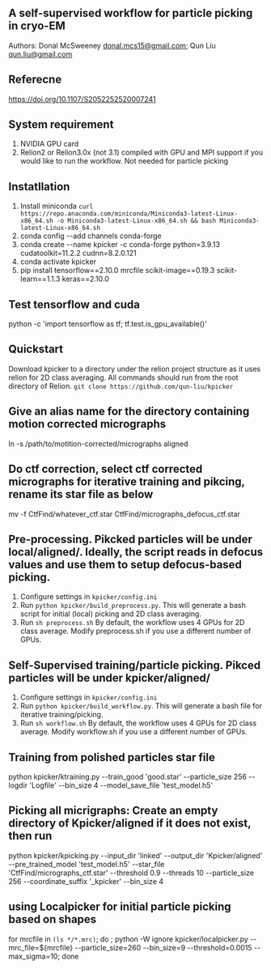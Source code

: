 ## A self-supervised workflow for particle picking in cryo-EM
Authors: Donal McSweeney donal.mcs15@gmail.com; Qun Liu qun.liu@gmail.com

## Referecne  
https://doi.org/10.1107/S2052252520007241 

## System requirement
1. NVIDIA GPU card
2. Relion2 or Relion3.0x (not 3.1) compiled with GPU and MPI support if you would like to run the workflow. Not needed for particle picking

## Instatllation
1. Install miniconda `curl https://repo.anaconda.com/miniconda/Miniconda3-latest-Linux-x86_64.sh -o Miniconda3-latest-Linux-x86_64.sh && bash Miniconda3-latest-Linux-x86_64.sh`
2. conda config --add channels conda-forge
3. conda create --name kpicker -c conda-forge python=3.9.13 cudatoolkit=11.2.2 cudnn=8.2.0.121
4. conda activate kpicker 
5. pip install tensorflow==2.10.0 mrcfile scikit-image==0.19.3 scikit-learn==1.1.3 keras==2.10.0

## Test tensorflow and cuda
python -c 'import tensorflow as tf; tf.test.is_gpu_available()'

## Quickstart
Download kpicker to a directory under the relion project structure as it uses relion for
2D class averaging. All commands should run from the root directory of Relion.
`git clone https://github.com/qun-liu/kpicker`

## Give an alias name for the directory containing motion corrected micrographs  
ln -s /path/to/motition-corrected/micrographs  aligned

## Do ctf correction, select ctf corrected micrographs for iterative training and pikcing, rename its star file as below
mv -f CtfFind/whatever_ctf.star CtfFind/micrographs_defocus_ctf.star

## Pre-processing. Pikcked particles will be under local/aligned/. Ideally, the script reads in defocus values and use them to setup defocus-based picking. 
1) Configure settings in `kpicker/config.ini`
2) Run `python kpicker/build_preprocess.py`. This will generate a bash script for initial (local) picking and 2D class averaging.
3) Run `sh preprocess.sh`
By default, the workflow uses 4 GPUs for 2D class average. Modify preprocess.sh if you use a different number of GPUs.

## Self-Supervised training/particle picking. Pikced particles will be under kpicker/aligned/
1) Configure settings in `kpicker/config.ini`
2) Run `python kpicker/build_workflow.py`. This will generate a bash file for iterative training/picking.
3) Run `sh workflow.sh`
By default, the workflow uses 4 GPUs for 2D class average. Modify workflow.sh if you use a different number of GPUs.

## Training from polished particles star file
python  kpicker/ktraining.py --train_good 'good.star' --particle_size 256   --logdir  'Logfile'   --bin_size 4 --model_save_file 'test_model.h5'


## Picking all micrigraphs: Create an empty directory of Kpicker/aligned if it does not exist, then run
python kpicker/kpicking.py  --input_dir 'linked'  --output_dir 'Kpicker/aligned'  --pre_trained_model 'test_model.h5' --star_file  'CtfFind/micrographs_ctf.star' --threshold 0.9  --threads 10  --particle_size  256 --coordinate_suffix '_kpicker' --bin_size 4


## using Localpicker for initial particle picking based on shapes
for mrcfile in `(ls */*.mrc)`; do ;
python -W ignore kpicker/localpicker.py  --mrc_file=${mrcfile} --particle_size=260 --bin_size=9  --threshold=0.0015 --max_sigma=10;
done

